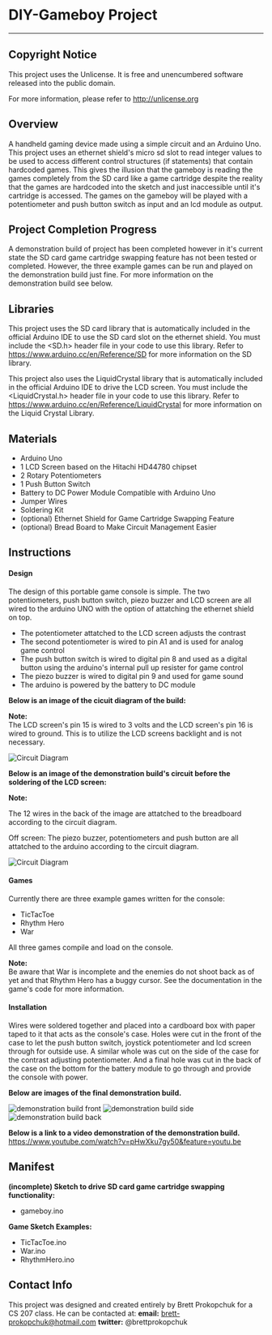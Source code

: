 
**DIY-Gameboy Project**
============
------------

**Copyright Notice**
------------

This project uses the Unlicense. It is free and unencumbered software released into the public domain.

For more information, please refer to http://unlicense.org

**Overview**
------------

A handheld gaming device made using a simple circuit and an Arduino Uno. This project uses an ethernet shield's micro sd slot to
read integer values to be used to access different control structures (if statements) that contain hardcoded games. This gives the 
illusion that the gameboy is reading the games completely from the SD card like a game cartridge despite the reality that the games
are hardcoded into the sketch and just inaccessible until it's cartridge is accessed. The games on the gameboy will be played with
a potentiometer and push button switch as input and an lcd module as output.

**Project Completion Progress**
------------
A demonstration build of project has been completed however in it's current state the SD card game cartridge swapping feature has not been tested or completed. However, the three example games can be run and played on the demonstration build just fine. For more information on the demonstration build see below.

**Libraries**
------------

This project uses the SD card library that is automatically included in the official Arduino IDE to use the SD card slot on the ethernet shield.
You must include the <SD.h> header file in your code to use this library. Refer to https://www.arduino.cc/en/Reference/SD for more information on the SD library.

This project also uses the LiquidCrystal library that is automatically included in the official Arduino IDE to drive the LCD screen. You must include the <LiquidCrystal.h> header file in your code to use this library. Refer to https://www.arduino.cc/en/Reference/LiquidCrystal for more information on the Liquid Crystal Library.

**Materials**
------------

- Arduino Uno
- 1 LCD Screen based on the Hitachi HD44780 chipset
- 2 Rotary Potentiometers
- 1 Push Button Switch
- Battery to DC Power Module Compatible with Arduino Uno
- Jumper Wires
- Soldering Kit
- (optional) Ethernet Shield for Game Cartridge Swapping Feature
- (optional) Bread Board to Make Circuit Management Easier

**Instructions**
------------

#### **Design**

The design of this portable game console is simple. The two potentiometers, push button switch, piezo buzzer and LCD screen are all wired to the arduino UNO with the option of attatching the ethernet shield on top.  

- The potentiometer attatched to the LCD screen adjusts the contrast
- The second potentiometer is wired to pin A1 and is used for analog game control
- The push button switch is wired to digital pin 8 and used as a digital button using the arduino's internal pull up resister for game control
- The piezo buzzer is wired to digital pin 9 and used for game sound
- The arduino is powered by the battery to DC module



**Below is an image of the cicuit diagram of the build:**

**Note:**  
The LCD screen's pin 15 is wired to 3 volts and the LCD screen's pin 16 is wired to ground. This is to utilize the LCD screens backlight and is not necessary.

![Circuit Diagram](http://i.imgur.com/P3uf4fD.jpg)

**Below is an image of the demonstration build's circuit before the soldering of the LCD screen:**

**Note:**  

The 12 wires in the back of the image are attatched to the breadboard according to the circuit diagram.

Off screen: The piezo buzzer, potentiometers and push button are all attatched to the arduino according to the circuit diagram.

![Circuit Diagram](http://i.imgur.com/SgkcfKT.jpg)

#### **Games**

Currently there are three example games written for the console:
- TicTacToe
- Rhythm Hero
- War

All three games compile and load on the console.  

**Note:**  
Be aware that War is incomplete and the enemies do not shoot back as of yet and that Rhythm Hero has a buggy cursor. See the documentation in the game's code for more information.

  #### **Installation**
Wires were soldered together and placed into a cardboard box with paper taped to it that acts as the console's case. Holes were cut in the front of the case to let the push button switch, joystick potentiometer and lcd screen through for outside use. A similar whole was cut on the side of the case for the contrast adjusting potentiometer. And a final hole was cut in the back of the case on the bottom for the battery module to go through and provide the console with power.

**Below are images of the final demonstration build.**

![demonstration build front](http://i.imgur.com/USVvitw.jpg)
![demonstration build side](http://i.imgur.com/MGreaOl.jpg)
![demonstration build back](http://i.imgur.com/4ws9i3O.jpg)

**Below is a link to a video demonstration of the demonstration build.**
https://www.youtube.com/watch?v=pHwXku7gy50&feature=youtu.be



**Manifest**
------------

**(incomplete) Sketch to drive SD card game cartridge swapping functionality:**  
- gameboy.ino  

**Game Sketch Examples:**  
- TicTacToe.ino
- War.ino
- RhythmHero.ino


**Contact Info**
------------

This project was designed and created entirely by Brett Prokopchuk for a CS 207 class.
He can be contacted at:
**email:** brett-prokopchuk@hotmail.com
**twitter:** @brettprokopchuk

